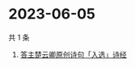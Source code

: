 # 2023-06-05

共 1 条

<!-- BEGIN -->
<!-- 最后更新时间 Mon Jun 05 2023 02:13:54 GMT+0800 (China Standard Time) -->

1. [答主楚云卿原创诗句「入选」诗经](https://www.zhihu.com/search?q=答主楚云卿原创诗句「入选」诗经)

<!-- END -->
